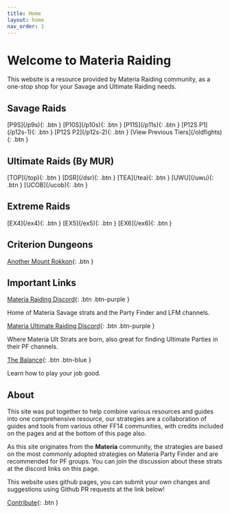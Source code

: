 ```yaml
---
title: Home
layout: home
nav_order: 1
---
```


# Welcome to Materia Raiding

This website is a resource provided by Materia Raiding community, as a one-stop shop for your Savage and Ultimate Raiding needs.

## Savage Raids

<span class="fs-5">
[P9S](/p9s){: .btn }
[P10S](/p10s){: .btn }
[P11S](/p11s){: .btn }
[P12S P1](/p12s-1){: .btn }
[P12S P2](/p12s-2){: .btn }
</span>

<span class="fs-3">
[View Previous Tiers](/oldfights){: .btn }
</span>

## Ultimate Raids (By MUR)

<span class="fs-5">
[TOP](/top){: .btn }
[DSR](/dsr){: .btn }
[TEA](/tea){: .btn }
[UWU](/uwu){: .btn }
[UCOB](/ucob){: .btn }
</span>

## Extreme Raids

<span class="fs-5">
[EX4](/ex4){: .btn }
[EX5](/ex5){: .btn }
[EX6](/ex6){: .btn }
</span>

## Criterion Dungeons
[Another Mount Rokkon](/amr){: .btn }

## Important Links

[Materia Raiding Discord](https://discord.gg/EySn5dRj65){: .btn .btn-purple }

Home of Materia Savage strats and the Party Finder and LFM channels.

[Materia Ultimate Raiding Discord](https://discord.gg/ArZz3b8PZV){: .btn .btn-purple }

Where Materia Ult Strats are born, also great for finding Ultimate Parties in their PF channels.

[The Balance](https://www.thebalanceffxiv.com/){: .btn .btn-blue }

Learn how to play your job good.

## About

This site was put together to help combine various resources and guides into one comprehensive resource, our strategies are a collaboration of guides and tools from various other FF14 communities, with credits included on the pages and at the bottom of this page also.

As this site originates from the **Materia** community, the strategies are based on the most commonly adopted strategies on Materia Party Finder and are recommended for PF groups. You can join the discussion about these strats at the discord links on this page.

This website uses github pages, you can submit your own changes and suggestions using Github PR requests at the link below!

[Contribute](https://github.com/materiaraiding/materiaraiding){: .btn }

